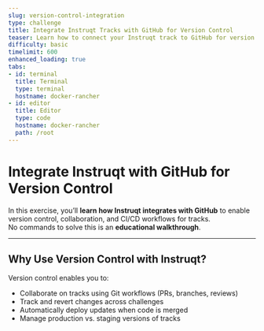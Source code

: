 ```yaml
---
slug: version-control-integration
type: challenge
title: Integrate Instruqt Tracks with GitHub for Version Control
teaser: Learn how to connect your Instruqt track to GitHub for version control, collaboration, and CI/CD.
difficulty: basic
timelimit: 600
enhanced_loading: true
tabs:
- id: terminal
  title: Terminal
  type: terminal
  hostname: docker-rancher
- id: editor
  title: Editor
  type: code
  hostname: docker-rancher
  path: /root
---
```


# Integrate Instruqt with GitHub for Version Control

In this exercise, you’ll **learn how Instruqt integrates with GitHub** to enable version control, collaboration, and CI/CD workflows for tracks.  
No commands to solve this is an **educational walkthrough**.

---

## Why Use Version Control with Instruqt?

Version control enables you to:
- Collaborate on tracks using Git workflows (PRs, branches, reviews)
- Track and revert changes across challenges
- Automatically deploy updates when code is merged
- Manage production vs. staging versions of tracks
